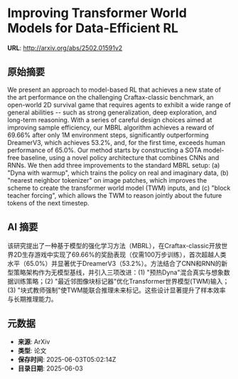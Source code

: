 # Improving Transformer World Models for Data-Efficient RL

**URL**: http://arxiv.org/abs/2502.01591v2

## 原始摘要

We present an approach to model-based RL that achieves a new state of the art
performance on the challenging Craftax-classic benchmark, an open-world 2D
survival game that requires agents to exhibit a wide range of general abilities
-- such as strong generalization, deep exploration, and long-term reasoning.
With a series of careful design choices aimed at improving sample efficiency,
our MBRL algorithm achieves a reward of 69.66% after only 1M environment steps,
significantly outperforming DreamerV3, which achieves 53.2%, and, for the first
time, exceeds human performance of 65.0%. Our method starts by constructing a
SOTA model-free baseline, using a novel policy architecture that combines CNNs
and RNNs. We then add three improvements to the standard MBRL setup: (a) "Dyna
with warmup", which trains the policy on real and imaginary data, (b) "nearest
neighbor tokenizer" on image patches, which improves the scheme to create the
transformer world model (TWM) inputs, and (c) "block teacher forcing", which
allows the TWM to reason jointly about the future tokens of the next timestep.


## AI 摘要

该研究提出了一种基于模型的强化学习方法（MBRL），在Craftax-classic开放世界2D生存游戏中实现了69.66%的奖励表现（仅需100万步训练），首次超越人类水平（65.0%）并显著优于DreamerV3（53.2%）。方法结合了CNN和RNN的新型策略架构作为无模型基线，并引入三项改进：(1) "预热Dyna"混合真实与想象数据训练策略；(2) "最近邻图像块标记器"优化Transformer世界模型(TWM)输入；(3) "块式教师强制"使TWM能联合推理未来标记。这些设计显著提升了样本效率与长期推理能力。

## 元数据

- **来源**: ArXiv
- **类型**: 论文
- **保存时间**: 2025-06-03T05:02:14Z
- **目录日期**: 2025-06-03
